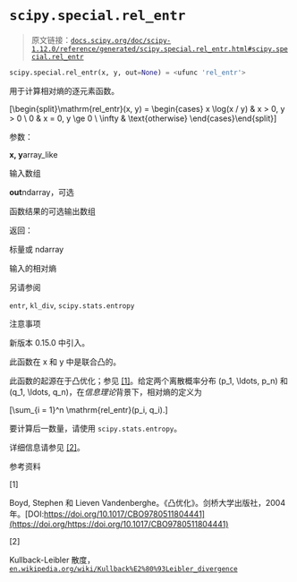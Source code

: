 # `scipy.special.rel_entr`

> 原文链接：[`docs.scipy.org/doc/scipy-1.12.0/reference/generated/scipy.special.rel_entr.html#scipy.special.rel_entr`](https://docs.scipy.org/doc/scipy-1.12.0/reference/generated/scipy.special.rel_entr.html#scipy.special.rel_entr)

```py
scipy.special.rel_entr(x, y, out=None) = <ufunc 'rel_entr'>
```

用于计算相对熵的逐元素函数。

\[\begin{split}\mathrm{rel\_entr}(x, y) = \begin{cases} x \log(x / y) & x > 0, y > 0 \\ 0 & x = 0, y \ge 0 \\ \infty & \text{otherwise} \end{cases}\end{split}\]

参数：

**x, y**array_like

输入数组

**out**ndarray，可选

函数结果的可选输出数组

返回：

标量或 ndarray

输入的相对熵

另请参阅

`entr`, `kl_div`, `scipy.stats.entropy`

注意事项

新版本 0.15.0 中引入。

此函数在 x 和 y 中是联合凸的。

此函数的起源在于凸优化；参见 [[1]](#r27be2019009a-1)。给定两个离散概率分布 \(p_1, \ldots, p_n\) 和 \(q_1, \ldots, q_n\)，在*信息理论*背景下，相对熵的定义为

\[\sum_{i = 1}^n \mathrm{rel\_entr}(p_i, q_i).\]

要计算后一数量，请使用 `scipy.stats.entropy`。

详细信息请参见 [[2]](#r27be2019009a-2)。

参考资料

[1]

Boyd, Stephen 和 Lieven Vandenberghe。《凸优化》。剑桥大学出版社，2004 年。[DOI:https://doi.org/10.1017/CBO9780511804441](https://doi.org/https://doi.org/10.1017/CBO9780511804441)

[2]

Kullback-Leibler 散度，[`en.wikipedia.org/wiki/Kullback%E2%80%93Leibler_divergence`](https://en.wikipedia.org/wiki/Kullback%E2%80%93Leibler_divergence)
